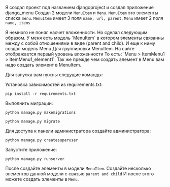 Я создал проект под названием djangoproject и создал приложение django_menu
Создал 2 модели `MenuItem` и `Menu`. `MenuItem` это элементы списка `menu`. `MenuItem` имеет 3 поля `name, url, parent`. `Menu` имеет 2 поля `name, items`
<p>
Я немного не понял насчет вложенности. Но сделал следующим образом. У меня есть модель `MenuItem` в котором элементы связанны между с собой отношениями в виде (parent and child). И еще к ниму создал модель Menu Для группировки MenuItem. На сайте отображается первый уровень вложенности То есть:
`Menu > ItemMenu1 > ItemMenu1_element1`. Так же прежде чем создать элемент в Menu вам надо создать элемент в MenuItem.
<p>
Для запуска вам нужны следущие команды:
  
Установка зависимостей из requirements.txt:

`pip install -r requirements.txt`

Выполнить миграции:

`python manage.py makemigrations`

`python manage.py migrate`

Для доступа к панели администратора создайте администратора:

`python manage.py createsuperuser`

Запустите приложение:

`python manage.py runserver`

После создайте элементы в модели `MenuItem`. Создайте несколько элементов данной модели с связью `parent and child`
И после этого можете создать элементы в `Menu`.
